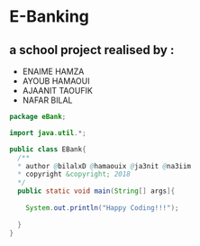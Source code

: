 # E-Banking 
## a school project realised by :
* ENAIME HAMZA
* AYOUB HAMAOUI
* AJAANIT TAOUFIK
* NAFAR BILAL

```java
package eBank;

import java.util.*;

public class EBank{
  /**
  * author @bilalxD @hamaouix @ja3nit @na3iim
  * copyright &copyright; 2018
  */
  public static void main(String[] args]{
    
    System.out.println("Happy Coding!!!");
    
  }
}
```
